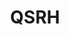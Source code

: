---
layout: child_layout/case_studies_item
title: QSRH
permalink: /case-studies/qsrh/
content_type: case_study
featured_on_homepage: true
feature_order: 4
feature_image: /assets/img/content/case-studies/qsrh@2x.jpg
hero: video-2

case_desc: <h2>Quick Service Restaurants Holding</h2><p class="lead">Internal communications, Design and Motion</p>We have been working with the QSRH executive team since our conception. We came in as they were launching Red Rooster's new brand and significant change was happening in Oporto and Chicken Treat. Our role has been to help these brands develop strategies to communicate effectively to their franchise partners as well as strategies to help change their customer service offering. The following is one example of this work.

vision: <p>Red Rooster is moving away from the fast food space into the convenience space.  To do this they have had to reshape their menu offering. Needing healthier salads to go with their whole roast chicken was seen as vital so by leveraging off the Sumo Salad brand this made smart sense.</p>

strategy_execution: <p>Our role in this was to work out a way that we could inform the 10,000+ staff about the initiative, get them excited and provide them with the story to tell customers.  Knowing that the majority of staff are in their teenage years they wanted a new way to do this rather than their paper manual that went out at launch.  We suggested an animation, with a script written for the target market and in a style they could relate to.  The project was distributed through their internal intranet, via their facebook and also vimeo account.</p><p>Since developing the first animation this is now built into the Red Rooster yearly plan for all further launches</p>

testimonial_id: 2

media:
  - src: /assets/img/content/case-studies/qsrh@2x.jpg
  - src: /assets/img/content/case-studies/qsrh-2@2x.jpg
  - src: /assets/img/content/case-studies/qsrh-3@2x.jpg
---